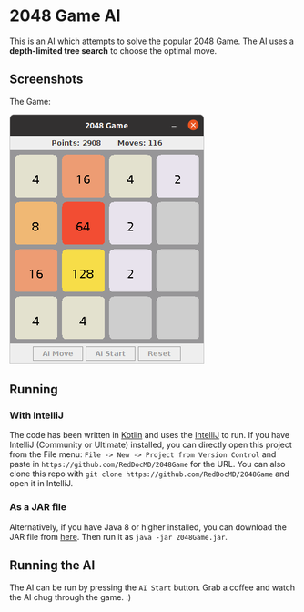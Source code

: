 # 2048 Game AI
This is an AI which attempts to solve the popular 2048 Game. 
The AI uses a **depth-limited tree search** to choose the optimal move.
## Screenshots
The Game:

![The Game](assets/2048game.png)

## Running
### With IntelliJ
The code has been written in [Kotlin](https://kotlinlang.org) and uses the [IntelliJ](https://www.jetbrains.com/idea/) to run.
If you have IntelliJ (Community or Ultimate) installed, you can directly
open this project from the File menu: `File -> New -> Project from Version Control` and paste in `https://github.com/RedDocMD/2048Game` for the URL.
You can also clone this repo with `git clone https://github.com/RedDocMD/2048Game` and open it in IntelliJ.

### As a JAR file
Alternatively, if you have Java 8 or higher installed, you can download the JAR file from [here](https://github.com/RedDocMD/2048Game/releases/tag/1.1).
Then run it as `java -jar 2048Game.jar`.

## Running the AI
The AI can be run by pressing the `AI Start` button. Grab a coffee and watch the AI chug through the game. :)